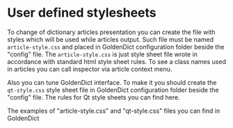 # User defined stylesheets

To change of dictionary articles presentation you can create the file with styles which will be used while articles output. Such file must be named `article-style.css` and placed in GoldenDict configuration folder beside the "config" file. The `article-style.css` is just style sheet file wrote in accordance with standard html style sheet rules. To see a class names used in articles you can call inspector via article context menu.

Also you can tune GoldenDict interface. To make it you should create the `qt-style.css` style sheet file in GoldenDict configuration folder beside the "config" file. The rules for Qt style sheets you can find here.

The examples of "article-style.css" and "qt-style.css" files you can find in GoldenDict